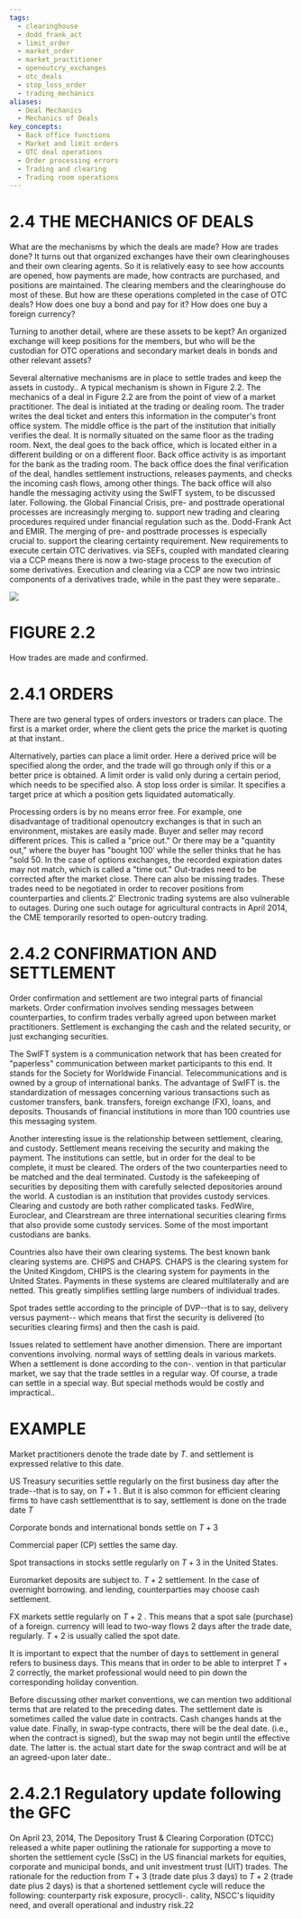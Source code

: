 ```yaml
---
tags:
  - clearinghouse
  - dodd_frank_act
  - limit_order
  - market_order
  - market_practitioner
  - openoutcry_exchanges
  - otc_deals
  - stop_loss_order
  - trading_mechanics
aliases:
  - Deal Mechanics
  - Mechanics of Deals
key_concepts:
  - Back office functions
  - Market and limit orders
  - OTC deal operations
  - Order processing errors
  - Trading and clearing
  - Trading room operations
---
```


# 2.4 THE MECHANICS OF DEALS  

What are the mechanisms by which the deals are made? How are trades done? It turns out that organized exchanges have their own clearinghouses and their own clearing agents. So it is relatively easy to see how accounts are opened, how payments are made, how contracts are purchased, and positions are maintained. The clearing members and the clearinghouse do most of these. But how are these operations completed in the case of OTC deals? How does one buy a bond and pay for it? How does one buy a foreign currency?  

Turning to another detail, where are these assets to be kept? An organized exchange will keep positions for the members, but who will be the custodian for OTC operations and secondary market deals in bonds and other relevant assets?  

Several alternative mechanisms are in place to settle trades and keep the assets in custody.. A typical mechanism is shown in Figure 2.2. The mechanics of a deal in Figure 2.2 are from the point of view of a market practitioner. The deal is initiated at the trading or dealing room. The trader writes the deal ticket and enters this information in the computer's front office system. The middle office is the part of the institution that initially verifies the deal. It is normally situated on the same floor as the trading room. Next, the deal goes to the back office, which is located either in a different building or on a different floor. Back office activity is as important for the bank as the trading room. The back office does the final verification of the deal, handles settlement instructions, releases payments, and checks the incoming cash flows, among other things. The back office will also handle the messaging activity using the SwIFT system, to be discussed later. Following. the Global Financial Crisis, pre- and posttrade operational processes are increasingly merging to. support new trading and clearing procedures required under financial regulation such as the. Dodd-Frank Act and EMIR. The merging of pre- and posttrade processes is especially crucial to. support the clearing certainty requirement. New requirements to execute certain OTC derivatives. via SEFs, coupled with mandated clearing via a CCP means there is now a two-stage process to the execution of some derivatives. Execution and clearing via a CCP are now two intrinsic components of a derivatives trade, while in the past they were separate..  

![](f06b926f494205b85eda466f635243175b60355cb8f629055d73558bf693813b.jpg)  

# FIGURE 2.2  

How trades are made and confirmed.  

# 2.4.1 ORDERS  

There are two general types of orders investors or traders can place. The first is a market order, where the client gets the price the market is quoting at that instant..  

Alternatively, parties can place a limit order. Here a derived price will be specified along the order, and the trade will go through only if this or a better price is obtained. A limit order is valid only during a certain period, which needs to be specified also. A stop loss order is similar. It specifies a target price at which a position gets liquidated automatically.  

Processing orders is by no means error free. For example, one disadvantage of traditional openoutcry exchanges is that in such an environment, mistakes are easily made. Buyer and seller may record different prices. This is called a "price out." Or there may be a "quantity out," where the buyer has "bought $100'$ while the seller thinks that he has "sold 50. In the case of options exchanges, the recorded expiration dates may not match, which is called a "time out." Out-trades need to be corrected after the market close. There can also be missing trades. These trades need to be negotiated in order to recover positions from counterparties and clients.2' Electronic trading systems are also vulnerable to outages. During one such outage for agricultural contracts in April 2014, the CME temporarily resorted to open-outcry trading.  

# 2.4.2 CONFIRMATION AND SETTLEMENT  

Order confirmation and settlement are two integral parts of financial markets. Order confirmation involves sending messages between counterparties, to confirm trades verbally agreed upon between market practitioners. Settlement is exchanging the cash and the related security, or just exchanging securities.  

The SwIFT system is a communication network that has been created for "paperless" communication between market participants to this end. It stands for the Society for Worldwide Financial. Telecommunications and is owned by a group of international banks. The advantage of SwIFT is. the standardization of messages concerning various transactions such as customer transfers, bank. transfers, foreign exchange (FX), loans, and deposits. Thousands of financial institutions in more than 100 countries use this messaging system.  

Another interesting issue is the relationship between settlement, clearing, and custody. Settlement means receiving the security and making the payment. The institutions can settle, but in order for the deal to be complete, it must be cleared. The orders of the two counterparties need to be matched and the deal terminated. Custody is the safekeeping of securities by depositing them with carefully selected depositories around the world. A custodian is an institution that provides custody services. Clearing and custody are both rather complicated tasks. FedWire, Euroclear, and Clearstream are three international securities clearing firms that also provide some custody services. Some of the most important custodians are banks.  

Countries also have their own clearing systems. The best known bank clearing systems are. CHIPS and CHAPS. CHAPS is the clearing system for the United Kingdom, CHIPS is the clearing system for payments in the United States. Payments in these systems are cleared multilaterally and are netted. This greatly simplifies settling large numbers of individual trades.  

Spot trades settle according to the principle of DVP--that is to say, delivery versus payment-- which means that first the security is delivered (to securities clearing firms) and then the cash is paid.  

Issues related to settlement have another dimension. There are important conventions involving. normal ways of settling deals in various markets. When a settlement is done according to the con-. vention in that particular market, we say that the trade settles in a regular way. Of course, a trade can settle in a special way. But special methods would be costly and impractical..  

# EXAMPLE  

Market practitioners denote the trade date by $T.$ and settlement is expressed relative to this date.  

US Treasury securities settle regularly on the first business day after the trade--that is to say, on $T+1$ . But it is also common for efficient clearing firms to have cash settlementthat is to say, settlement is done on the trade date $T$  

Corporate bonds and international bonds settle on $T+3$  

Commercial paper (CP) settles the same day.  

Spot transactions in stocks settle regularly on $T+3$ in the United States.  

Euromarket deposits are subject to. $T+2$ settlement. In the case of overnight borrowing. and lending, counterparties may choose cash settlement.  

FX markets settle regularly on $T+2$ . This means that a spot sale (purchase) of a foreign. currency will lead to two-way flows 2 days after the trade date, regularly. $T+2$ is usually called the spot date.  

It is important to expect that the number of days to settlement in general refers to business days. This means that in order to be able to interpret $T+2$ correctly, the market professional would need to pin down the corresponding holiday convention.  

Before discussing other market conventions, we can mention two additional terms that are related to the preceding dates. The settlement date is sometimes called the value date in contracts. Cash changes hands at the value date. Finally, in swap-type contracts, there will be the deal date. (i.e., when the contract is signed), but the swap may not begin until the effective date. The latter is. the actual start date for the swap contract and will be at an agreed-upon later date..  

# 2.4.2.1 Regulatory update following the GFC  

On April 23, 2014, The Depository Trust & Clearing Corporation (DTCC) released a white paper outlining the rationale for supporting a move to shorten the settlement cycle (SsC) in the US financial markets for equities, corporate and municipal bonds, and unit investment trust (UIT) trades. The rationale for the reduction from $T+3$ (trade date plus 3 days) to $T+2$ (trade date plus 2 days) is that a shortened settlement cycle will reduce the following: counterparty risk exposure, procycli-. cality, NSCC's liquidity need, and overall operational and industry risk.22  
